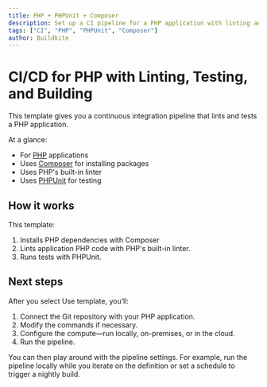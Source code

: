 ```yaml
---
title: PHP + PHPUnit + Composer
description: Set up a CI pipeline for a PHP application with linting and testing, using PHP's built-in linter, PHPUnit, and Composer.
tags: ["CI", "PHP", "PHPUnit", "Composer"]
author: Buildkite
---
```


# CI/CD for PHP with Linting, Testing, and Building

This template gives you a continuous integration pipeline that lints and tests a PHP application.

At a glance:

- For [PHP](https://www.php.net/) applications
- Uses [Composer](https://getcomposer.org/) for installing packages
- Uses PHP's built-in linter
- Uses [PHPUnit](https://phpunit.de/) for testing

## How it works

This template:

1. Installs PHP dependencies with Composer
1. Lints application PHP code with PHP's built-in linter.
2. Runs tests with PHPUnit.

## Next steps

After you select Use template, you’ll:

1. Connect the Git repository with your PHP application.
2. Modify the commands if necessary.
3. Configure the compute—run locally, on-premises, or in the cloud.
4. Run the pipeline.

You can then play around with the pipeline settings. For example, run the pipeline locally while you iterate on the definition or set a schedule to trigger a nightly build.
